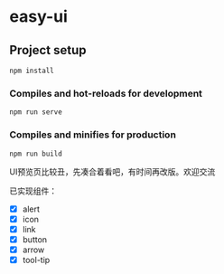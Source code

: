 # easy-ui

## Project setup
```
npm install
```

### Compiles and hot-reloads for development
```
npm run serve
```

### Compiles and minifies for production
```
npm run build
```

UI预览页比较丑，先凑合着看吧，有时间再改版。欢迎交流

已实现组件：

- [x] alert
- [x] icon
- [x] link
- [x] button
- [x] arrow
- [x] tool-tip